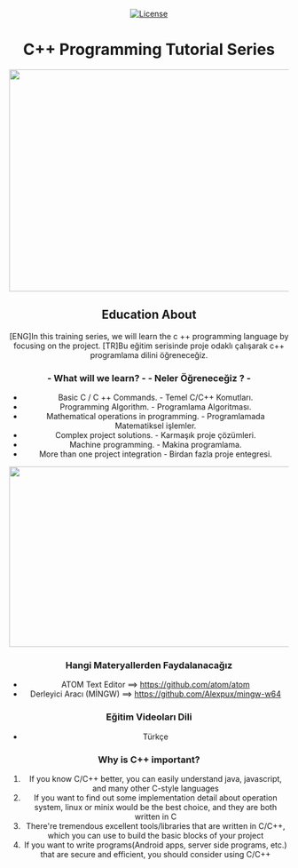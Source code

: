 <center> 
<p><a href="https://github.com/remoteman/c-programming-education/blob/master/LICENSE" rel="nofollow"><img src="https://camo.githubusercontent.com/3ccf4c50a1576b0dd30b286717451fa56b783512/68747470733a2f2f696d672e736869656c64732e696f2f62616467652f4c6963656e73652d4d49542d79656c6c6f772e737667" alt="License" style="max-width:100%;"></a></p>


# C++ Programming Tutorial Series

<img src="https://camo.githubusercontent.com/b086138672962c05b286b3c313af6f7961fbc666/68747470733a2f2f692e68697a6c69726573696d2e636f6d2f4c624159795a2e706e67" width="650" height="400" > 



## Education About

[ENG]In this training series, we will learn the c ++ programming language by focusing on the project.
[TR]Bu eğitim serisinde proje odaklı çalışarak c++ programlama dilini öğreneceğiz.

###  - What will we learn? -                         - Neler Öğreneceğiz ? -
          
- Basic C / C ++ Commands.                      - Temel C/C++ Komutları.
- Programming Algorithm.                        - Programlama Algoritması.    
- Mathematical operations in programming.       - Programlamada Matematiksel işlemler.  
- Complex project solutions.                    - Karmaşık proje çözümleri.
- Machine programming.                          - Makina programlama.
- More than one project integration             - Birdan fazla proje entegresi.                                
                                                
                                                
                                                
                                                
                                               

<img src="https://i.hizliresim.com/VraA8j.gif" width="650" height="325" > 


### Hangi Materyallerden Faydalanacağız

- ATOM Text Editor ==> https://github.com/atom/atom
- Derleyici Aracı (MİNGW) ==> https://github.com/Alexpux/mingw-w64

### Eğitim Videoları Dili

- Türkçe

### Why is C++ important?

1. If you know C/C++ better, you can easily understand java, javascript, and many other C-style languages
2. If you want to find out some implementation detail about operation system, linux or minix would be the best choice, and they are both written in C
3. There're tremendous excellent tools/libraries that are written in C/C++, which you can use to build the basic blocks of your project
4. If you want to write programs(Android apps, server side programs, etc.) that are secure and efficient, you should consider using C/C++


</center>
                                                                                   












